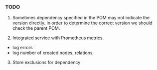 ### TODO

1. Sometimes dependency specified in the POM may not indicate the version directly. In order to determine the correct version we should check the parent POM.

2. Integrated service with Prometheus metrics. 
* log errors
* log number of created nodes, relations

3. Store exclusions for dependency


